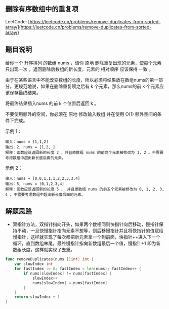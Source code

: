 ## 删除有序数组中的重复项

LeetCode: [https://leetcode.cn/problems/remove-duplicates-from-sorted-array/](https://leetcode.cn/problems/remove-duplicates-from-sorted-array/)

## 题目说明

给你一个 升序排列 的数组 nums ，请你 原地 删除重复出现的元素，使每个元素 只出现一次 ，返回删除后数组的新长度。元素的 相对顺序 应该保持 一致 。

由于在某些语言中不能改变数组的长度，所以必须将结果放在数组nums的第一部分。更规范地说，如果在删除重复项之后有 k 个元素，那么nums的前 k 个元素应该保存最终结果。

将最终结果插入nums 的前 k 个位置后返回 k 。

不要使用额外的空间，你必须在 原地 修改输入数组 并在使用 O(1) 额外空间的条件下完成。


示例 1：
```text
输入：nums = [1,1,2]
输出：2, nums = [1,2,_]
解释：函数应该返回新的长度 2 ，并且原数组 nums 的前两个元素被修改为 1, 2 。不需要考虑数组中超出新长度后面的元素。
```
示例 2：
```text
输入：nums = [0,0,1,1,1,2,2,3,3,4]
输出：5, nums = [0,1,2,3,4]
解释：函数应该返回新的长度 5 ， 并且原数组 nums 的前五个元素被修改为 0, 1, 2, 3, 4 。不需要考虑数组中超出新长度后面的元素。
```

## 解题思路

- 双指针方法，双指针指向开头，如果两个数相同则快指针向后移动，慢指针保持不动，一旦快慢指针指向元素不想等，则后移慢指针并且将快指针的值赋给慢指针，这样就实现了每次都把新元素拿一个到前面，快指针++进入下一个循环，直到数组末尾，最终慢指针指向新数组最后一个值，慢指针+1 即为新数组长度，这样就实现了去重。

```go
func removeDuplicates(nums []int) int {
	var slowIndex int
	for fastIndex := 0; fastIndex < len(nums); fastIndex++ {
		if nums[slowIndex] != nums[fastIndex] {
			slowIndex++
			nums[slowIndex] = nums[fastIndex]
		}
	}
	return slowIndex + 1
}
```
